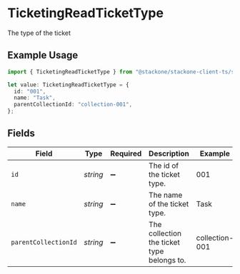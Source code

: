 # TicketingReadTicketType

The type of the ticket

## Example Usage

```typescript
import { TicketingReadTicketType } from "@stackone/stackone-client-ts/sdk/models/shared";

let value: TicketingReadTicketType = {
  id: "001",
  name: "Task",
  parentCollectionId: "collection-001",
};
```

## Fields

| Field                                      | Type                                       | Required                                   | Description                                | Example                                    |
| ------------------------------------------ | ------------------------------------------ | ------------------------------------------ | ------------------------------------------ | ------------------------------------------ |
| `id`                                       | *string*                                   | :heavy_minus_sign:                         | The id of the ticket type.                 | 001                                        |
| `name`                                     | *string*                                   | :heavy_minus_sign:                         | The name of the ticket type.               | Task                                       |
| `parentCollectionId`                       | *string*                                   | :heavy_minus_sign:                         | The collection the ticket type belongs to. | collection-001                             |
